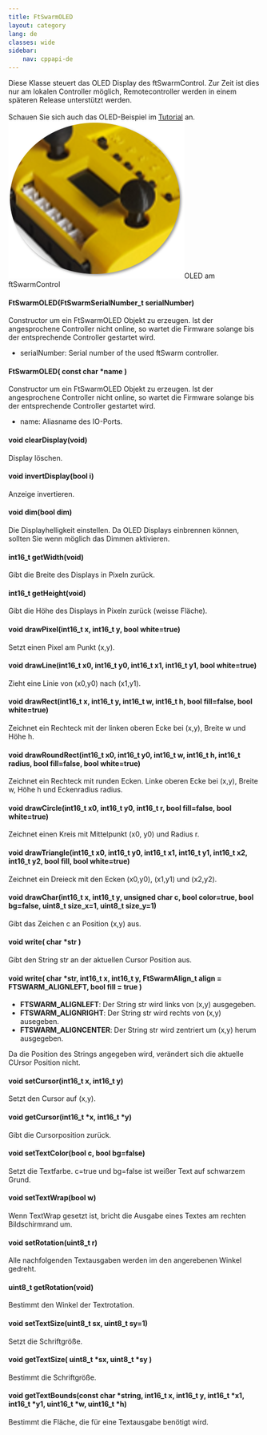 ```yaml
---
title: FtSwarmOLED
layout: category
lang: de
classes: wide
sidebar:
    nav: cppapi-de
---
```

<div class="apicontainer">
    <div class="apileft">
      Diese Klasse steuert das OLED Display des ftSwarmControl. Zur Zeit ist dies nur am lokalen Controller möglich, Remotecontroller werden in einem späteren Release unterstützt werden.<br><br>
      Schauen Sie sich auch das OLED-Beispiel im <a href="/de/gettingstarted/FtSwarmOLED">Tutorial</a> an.
    </div>
    <div class="apiright apiimg"><img title="Bildnachweis: elektrofuzzis" src="/assets/img/LampLedDisplay/ftSwarmControl.png">OLED am ftSwarmControl</div>
</div>



#### FtSwarmOLED(FtSwarmSerialNumber_t serialNumber)

Constructor um ein FtSwarmOLED Objekt zu erzeugen. Ist der angesprochene Controller nicht online, so wartet die Firmware solange bis der entsprechende Controller gestartet wird.

- serialNumber: Serial number of the used ftSwarm controller.

#### FtSwarmOLED( const char *name )

Constructor um ein FtSwarmOLED Objekt zu erzeugen. Ist der angesprochene Controller nicht online, so wartet die Firmware solange bis der entsprechende Controller gestartet wird.

- name: Aliasname des IO-Ports.

#### void clearDisplay(void)

Display löschen.

#### void invertDisplay(bool i)

Anzeige invertieren.

#### void dim(bool dim)

Die Displayhelligkeit einstellen. Da OLED Displays einbrennen können, sollten Sie wenn möglich das Dimmen aktivieren.

#### int16_t getWidth(void)

Gibt die Breite des Displays in Pixeln zurück.

#### int16_t getHeight(void)

Gibt die Höhe des Displays in Pixeln zurück (weisse Fläche).

#### void drawPixel(int16_t x, int16_t y, bool white=true)

Setzt einen Pixel am Punkt (x,y).

#### void drawLine(int16_t x0, int16_t y0, int16_t x1, int16_t y1, bool white=true)

Zieht eine Linie von (x0,y0) nach (x1,y1).

#### void drawRect(int16_t x, int16_t y, int16_t w, int16_t h, bool fill=false, bool white=true)

Zeichnet ein Rechteck mit der linken oberen Ecke bei (x,y), Breite w und Höhe h.

#### void drawRoundRect(int16_t x0, int16_t y0, int16_t w, int16_t h, int16_t radius, bool fill=false, bool white=true)

Zeichnet ein Rechteck mit runden Ecken. Linke oberen Ecke bei (x,y), Breite w, Höhe h und Eckenradius radius.

#### void drawCircle(int16_t x0, int16_t y0, int16_t r, bool fill=false, bool white=true)

Zeichnet einen Kreis mit Mittelpunkt (x0, y0) und Radius r.

#### void drawTriangle(int16_t x0, int16_t y0, int16_t x1, int16_t y1, int16_t x2, int16_t y2, bool fill, bool white=true)

Zeichnet ein Dreieck mit den Ecken (x0,y0), (x1,y1) und (x2,y2).

#### void drawChar(int16_t x, int16_t y, unsigned char c, bool color=true, bool bg=false, uint8_t size_x=1, uint8_t size_y=1)

Gibt das Zeichen c an Position (x,y) aus. 

#### void write( char *str )

Gibt den String str an der aktuellen Cursor Position aus.

#### void write( char *str, int16_t x, int16_t y, FtSwarmAlign_t align = FTSWARM_ALIGNLEFT, bool fill = true )

- **FTSWARM_ALIGNLEFT**: Der String str wird links von (x,y) ausgegeben.
- **FTSWARM_ALIGNRIGHT**: Der String str wird rechts von  (x,y) ausegeben.
- **FTSWARM_ALIGNCENTER**: Der String str wird zentriert um (x,y) herum ausgegeben.

Da die Position des Strings angegeben wird, verändert sich die aktuelle CUrsor Position nicht.

#### void setCursor(int16_t x, int16_t y)

Setzt den Cursor auf (x,y).

#### void getCursor(int16_t *x, int16_t *y)

Gibt die Cursorposition zurück.

#### void setTextColor(bool c, bool bg=false)

Setzt die Textfarbe. c=true und bg=false ist weißer Text auf schwarzem Grund.

#### void setTextWrap(bool w)

Wenn TextWrap gesetzt ist, bricht die Ausgabe eines Textes am rechten Bildschirmrand um.

#### void setRotation(uint8_t r)

Alle nachfolgenden Textausgaben werden im den angerebenen Winkel gedreht.

#### uint8_t getRotation(void)

Bestimmt den Winkel der Textrotation.

#### void setTextSize(uint8_t sx, uint8_t sy=1)

Setzt die Schriftgröße.

#### void getTextSize( uint8_t *sx, uint8_t *sy )

Bestimmt die Schriftgröße.
    
#### void getTextBounds(const char *string, int16_t x, int16_t y, int16_t *x1, int16_t *y1, uint16_t *w, uint16_t *h)

Bestimmt die Fläche, die für eine Textausgabe benötigt wird.
